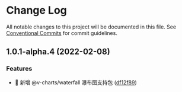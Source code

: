 # Change Log

All notable changes to this project will be documented in this file.
See [Conventional Commits](https://conventionalcommits.org) for commit guidelines.

## 1.0.1-alpha.4 (2022-02-08)


### Features

* 🎸 新增 @v-charts/waterfall 瀑布图支持包 ([df12f89](https://github.com/denaro-org/v-charts2/commit/df12f8904f5d9b8713889d8a94426886c3d97194))

